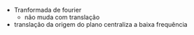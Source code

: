 - Tranformada de fourier
	- não muda com translação
- translação da origem do plano centraliza a baixa frequência